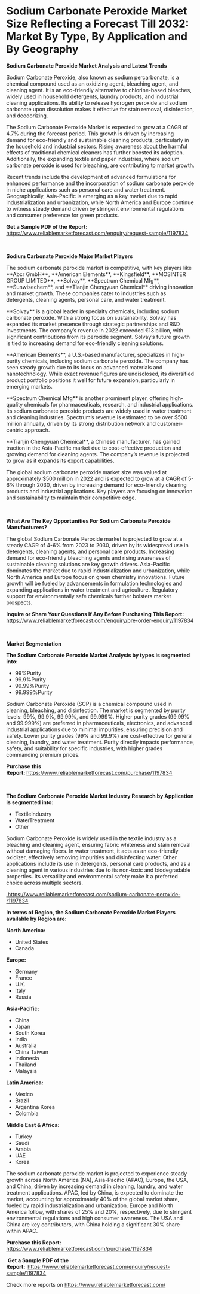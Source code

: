 <p><h1>Sodium Carbonate Peroxide Market Size Reflecting a Forecast Till 2032: Market By Type, By Application and By Geography</h1></p><p><strong>Sodium Carbonate Peroxide Market Analysis and Latest Trends</strong></p>
<p><p>Sodium Carbonate Peroxide, also known as sodium percarbonate, is a chemical compound used as an oxidizing agent, bleaching agent, and cleaning agent. It is an eco-friendly alternative to chlorine-based bleaches, widely used in household detergents, laundry products, and industrial cleaning applications. Its ability to release hydrogen peroxide and sodium carbonate upon dissolution makes it effective for stain removal, disinfection, and deodorizing.</p><p>The Sodium Carbonate Peroxide Market is expected to grow at a CAGR of 4.7% during the forecast period. This growth is driven by increasing demand for eco-friendly and sustainable cleaning products, particularly in the household and industrial sectors. Rising awareness about the harmful effects of traditional chemical cleaners has further boosted its adoption. Additionally, the expanding textile and paper industries, where sodium carbonate peroxide is used for bleaching, are contributing to market growth.</p><p>Recent trends include the development of advanced formulations for enhanced performance and the incorporation of sodium carbonate peroxide in niche applications such as personal care and water treatment. Geographically, Asia-Pacific is emerging as a key market due to rapid industrialization and urbanization, while North America and Europe continue to witness steady demand driven by stringent environmental regulations and consumer preference for green products.</p></p>
<p><strong>Get a Sample PDF of the Report:&nbsp;</strong> <a href="https://www.reliablemarketforecast.com/enquiry/request-sample/1197834?utm_campaign=1893&utm_medium=2&utm_source=Github&utm_content=ia&utm_term=25012025&utm_id=sodium-carbonate-peroxide">https://www.reliablemarketforecast.com/enquiry/request-sample/1197834</a></p>
<p>&nbsp;</p>
<p><strong>Sodium Carbonate Peroxide Major Market Players</strong></p>
<p><p>The sodium carbonate peroxide market is competitive, with key players like **Abcr GmbH**, **American Elements**, **Kingsfield**, **MOSINTER GROUP LIMITED**, **Solvay**, **Spectrum Chemical Mfg**, **Sunwisechem**, and **Tianjin Chengyuan Chemical** driving innovation and market growth. These companies cater to industries such as detergents, cleaning agents, personal care, and water treatment.</p><p>**Solvay** is a global leader in specialty chemicals, including sodium carbonate peroxide. With a strong focus on sustainability, Solvay has expanded its market presence through strategic partnerships and R&D investments. The company’s revenue in 2022 exceeded €13 billion, with significant contributions from its peroxide segment. Solvay’s future growth is tied to increasing demand for eco-friendly cleaning solutions.</p><p>**American Elements**, a U.S.-based manufacturer, specializes in high-purity chemicals, including sodium carbonate peroxide. The company has seen steady growth due to its focus on advanced materials and nanotechnology. While exact revenue figures are undisclosed, its diversified product portfolio positions it well for future expansion, particularly in emerging markets.</p><p>**Spectrum Chemical Mfg** is another prominent player, offering high-quality chemicals for pharmaceuticals, research, and industrial applications. Its sodium carbonate peroxide products are widely used in water treatment and cleaning industries. Spectrum’s revenue is estimated to be over $500 million annually, driven by its strong distribution network and customer-centric approach.</p><p>**Tianjin Chengyuan Chemical**, a Chinese manufacturer, has gained traction in the Asia-Pacific market due to cost-effective production and growing demand for cleaning agents. The company’s revenue is projected to grow as it expands its export capabilities.</p><p>The global sodium carbonate peroxide market size was valued at approximately $500 million in 2022 and is expected to grow at a CAGR of 5-6% through 2030, driven by increasing demand for eco-friendly cleaning products and industrial applications. Key players are focusing on innovation and sustainability to maintain their competitive edge.</p></p>
<p>&nbsp;</p>
<p><strong>What Are The Key Opportunities For Sodium Carbonate Peroxide Manufacturers?</strong></p>
<p><p>The global Sodium Carbonate Peroxide market is projected to grow at a steady CAGR of 4-6% from 2023 to 2030, driven by its widespread use in detergents, cleaning agents, and personal care products. Increasing demand for eco-friendly bleaching agents and rising awareness of sustainable cleaning solutions are key growth drivers. Asia-Pacific dominates the market due to rapid industrialization and urbanization, while North America and Europe focus on green chemistry innovations. Future growth will be fueled by advancements in formulation technologies and expanding applications in water treatment and agriculture. Regulatory support for environmentally safe chemicals further bolsters market prospects.</p></p>
<p><strong>Inquire or Share Your Questions If Any Before Purchasing This Report:</strong> <a href="https://www.reliablemarketforecast.com/enquiry/pre-order-enquiry/1197834?utm_campaign=1893&utm_medium=2&utm_source=Github&utm_content=ia&utm_term=25012025&utm_id=sodium-carbonate-peroxide">https://www.reliablemarketforecast.com/enquiry/pre-order-enquiry/1197834</a></p>
<p>&nbsp;</p>
<p><strong>Market Segmentation</strong></p>
<p><strong>The Sodium Carbonate Peroxide Market Analysis by types is segmented into:</strong></p>
<p><ul><li>99%Purity</li><li>99.9%Purity</li><li>99.99%Purity</li><li>99.999%Purity</li></ul></p>
<p><p>Sodium Carbonate Peroxide (SCP) is a chemical compound used in cleaning, bleaching, and disinfection. The market is segmented by purity levels: 99%, 99.9%, 99.99%, and 99.999%. Higher purity grades (99.99% and 99.999%) are preferred in pharmaceuticals, electronics, and advanced industrial applications due to minimal impurities, ensuring precision and safety. Lower purity grades (99% and 99.9%) are cost-effective for general cleaning, laundry, and water treatment. Purity directly impacts performance, safety, and suitability for specific industries, with higher grades commanding premium prices.</p></p>
<p><strong>Purchase this Report:&nbsp;</strong><a href="https://www.reliablemarketforecast.com/purchase/1197834?utm_campaign=1893&utm_medium=2&utm_source=Github&utm_content=ia&utm_term=25012025&utm_id=sodium-carbonate-peroxide">https://www.reliablemarketforecast.com/purchase/1197834</a></p>
<p>&nbsp;</p>
<p><strong>The Sodium Carbonate Peroxide Market Industry Research by Application is segmented into:</strong></p>
<p><ul><li>TextileIndustry</li><li>WaterTreatment</li><li>Other</li></ul></p>
<p><p>Sodium Carbonate Peroxide is widely used in the textile industry as a bleaching and cleaning agent, ensuring fabric whiteness and stain removal without damaging fibers. In water treatment, it acts as an eco-friendly oxidizer, effectively removing impurities and disinfecting water. Other applications include its use in detergents, personal care products, and as a cleaning agent in various industries due to its non-toxic and biodegradable properties. Its versatility and environmental safety make it a preferred choice across multiple sectors.</p></p>
<p><a href="https://www.reliablemarketforecast.com/sodium-carbonate-peroxide-r1197834?utm_campaign=1893&utm_medium=2&utm_source=Github&utm_content=ia&utm_term=25012025&utm_id=sodium-carbonate-peroxide">&nbsp;https://www.reliablemarketforecast.com/sodium-carbonate-peroxide-r1197834</a></p>
<p><strong>In terms of Region, the Sodium Carbonate Peroxide Market Players available by Region are:</strong></p>
<p>
    <p> <strong> North America: </strong>
        <ul>
            <li>United States</li>
            <li>Canada</li>
        </ul>
        </p> 
    <p> <strong> Europe: </strong>
        <ul>
            <li>Germany</li>
            <li>France</li>
            <li>U.K.</li>
            <li>Italy</li>
            <li>Russia</li>
        </ul>
        </p> 
    <p> <strong> Asia-Pacific: </strong>
        <ul>
            <li>China</li>
            <li>Japan</li>
            <li>South Korea</li>
            <li>India</li>
            <li>Australia</li>
            <li>China Taiwan</li>
            <li>Indonesia</li>
            <li>Thailand</li>
            <li>Malaysia</li>
        </ul>
        </p> 
    <p> <strong> Latin America: </strong>
        <ul>
            <li>Mexico</li>
            <li>Brazil</li>
            <li>Argentina Korea</li>
            <li>Colombia</li>
        </ul>
        </p> 
    <p> <strong> Middle East & Africa: </strong>
        <ul>
            <li>Turkey</li>
            <li>Saudi</li>
            <li>Arabia</li>
            <li>UAE</li>
            <li>Korea</li>
        </ul>
    </p>
    </p>
<p><p>The sodium carbonate peroxide market is projected to experience steady growth across North America (NA), Asia-Pacific (APAC), Europe, the USA, and China, driven by increasing demand in cleaning, laundry, and water treatment applications. APAC, led by China, is expected to dominate the market, accounting for approximately 40% of the global market share, fueled by rapid industrialization and urbanization. Europe and North America follow, with shares of 25% and 20%, respectively, due to stringent environmental regulations and high consumer awareness. The USA and China are key contributors, with China holding a significant 30% share within APAC.</p></p>
<p><strong>Purchase this Report: </strong><a href="https://www.reliablemarketforecast.com/purchase/1197834?utm_campaign=1893&utm_medium=2&utm_source=Github&utm_content=ia&utm_term=25012025&utm_id=sodium-carbonate-peroxide">https://www.reliablemarketforecast.com/purchase/1197834</a></p>
<p>&nbsp;<strong>Get a Sample PDF of the Report:&nbsp;&nbsp;</strong><a href="https://www.reliablemarketforecast.com/enquiry/request-sample/1197834?utm_campaign=1893&utm_medium=2&utm_source=Github&utm_content=ia&utm_term=25012025&utm_id=sodium-carbonate-peroxide">https://www.reliablemarketforecast.com/enquiry/request-sample/1197834</a></p>
<p><strong></strong></p>
<p>Check more reports on <a href="https://www.reliablemarketforecast.com/?utm_campaign=1893&utm_medium=2&utm_source=Github&utm_content=ia&utm_term=25012025&utm_id=sodium-carbonate-peroxide">https://www.reliablemarketforecast.com/</a></p>